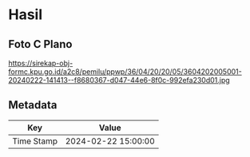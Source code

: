 # Hasil

## Foto C Plano

https://sirekap-obj-formc.kpu.go.id/a2c8/pemilu/ppwp/36/04/20/20/05/3604202005001-20240222-141413--f8680367-d047-44e6-8f0c-992efa230d01.jpg


## Metadata

| Key        | Value               |
| ---------- | ------------------- |
| Time Stamp | 2024-02-22 15:00:00 |



